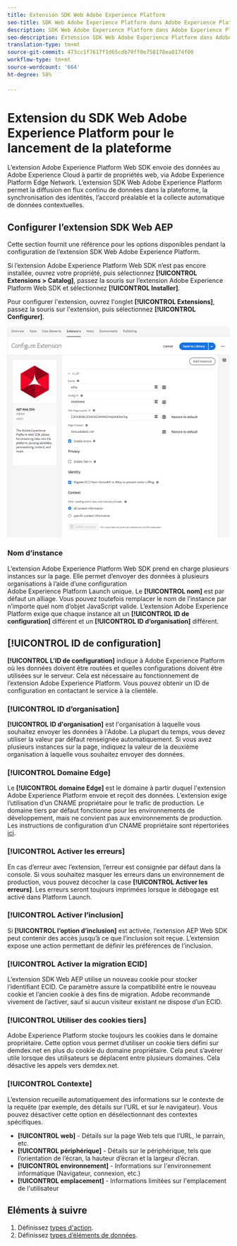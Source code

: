 ```yaml
---
title: Extension SDK Web Adobe Experience Platform
seo-title: SDK Web Adobe Experience Platform dans Adobe Experience Platform Launch
description: SDK Web Adobe Experience Platform dans Adobe Experience Platform Launch
seo-description: Extension SDK Web Adobe Experience Platform dans Adobe Experience Platform Launch
translation-type: tm+mt
source-git-commit: 473cc1f7617f1d65cdb70ff0e758178ea0174f00
workflow-type: tm+mt
source-wordcount: '664'
ht-degree: 58%

---
```



# Extension du SDK Web Adobe Experience Platform pour le lancement de la plateforme

L’extension Adobe Experience Platform Web SDK envoie des données au Adobe Experience Cloud à partir de propriétés web, via Adobe Experience Platform Edge Network. L’extension SDK Web Adobe Experience Platform permet la diffusion en flux continu de données dans la plateforme, la synchronisation des identités, l’accord préalable et la collecte automatique de données contextuelles.

## Configurer l’extension SDK Web AEP

Cette section fournit une référence pour les options disponibles pendant la configuration de l’extension SDK Web Adobe Experience Platform.

Si l’extension Adobe Experience Platform Web SDK n’est pas encore installée, ouvrez votre propriété, puis sélectionnez **[!UICONTROL Extensions > Catalog]**, passez la souris sur l’extension Adobe Experience Platform Web SDK et sélectionnez **[!UICONTROL Installer]**.

Pour configurer l&#39;extension, ouvrez l&#39;onglet **[!UICONTROL Extensions]**, passez la souris sur l&#39;extension, puis sélectionnez **[!UICONTROL Configurer]**.

![](./assets/ext-aep-config.png)

### Nom d’instance

L’extension Adobe Experience Platform Web SDK prend en charge plusieurs instances sur la page. Elle permet d’envoyer des données à plusieurs organisations à l’aide d’une configuration Adobe Experience Platform Launch unique. Le **[!UICONTROL nom]** est par défaut un alliage. Vous pouvez toutefois remplacer le nom de l’instance par n’importe quel nom d’objet JavaScript valide. L’extension Adobe Experience Platform exige que chaque instance ait un **[!UICONTROL ID de configuration]** différent et un **[!UICONTROL ID d’organisation]** différent.

## **[!UICONTROL ID de configuration]**

**[!UICONTROL L&#39;ID de configuration]** indique à Adobe Experience Platform où les données doivent être routées et quelles configurations doivent être utilisées sur le serveur. Cela est nécessaire au fonctionnement de l’extension Adobe Experience Platform. Vous pouvez obtenir un ID de configuration en contactant le service à la clientèle.


### **[!UICONTROL ID d’organisation]**

**[!UICONTROL ID d&#39;organisation]** est l&#39;organisation à laquelle vous souhaitez envoyer les données à l&#39;Adobe. La plupart du temps, vous devez utiliser la valeur par défaut renseignée automatiquement. Si vous avez plusieurs instances sur la page, indiquez la valeur de la deuxième organisation à laquelle vous souhaitez envoyer des données.

### **[!UICONTROL Domaine Edge]**

Le **[!UICONTROL domaine Edge]** est le domaine à partir duquel l&#39;extension Adobe Experience Platform envoie et reçoit des données. L’extension exige l’utilisation d’un CNAME propriétaire pour le trafic de production. Le domaine tiers par défaut fonctionne pour les environnements de développement, mais ne convient pas aux environnements de production. Les instructions de configuration d’un CNAME propriétaire sont répertoriées [ici](https://docs.adobe.com/content/help/fr-FR/core-services/interface/ec-cookies/cookies-first-party.html).

### **[!UICONTROL Activer les erreurs]**

En cas d’erreur avec l’extension, l’erreur est consignée par défaut dans la console. Si vous souhaitez masquer les erreurs dans un environnement de production, vous pouvez décocher la case **[!UICONTROL Activer les erreurs]**. Les erreurs seront toujours imprimées lorsque le débogage est activé dans Platform Launch.

### **[!UICONTROL Activer l’inclusion]**

Si **[!UICONTROL l’option d’inclusion]** est activée, l’extension AEP Web SDK peut contenir des accès jusqu’à ce que l’inclusion soit reçue. L’extension expose une action permettant de définir les préférences de l’inclusion.

### **[!UICONTROL Activer la migration ECID]**

L’extension SDK Web AEP utilise un nouveau cookie pour stocker l’identifiant ECID. Ce paramètre assure la compatibilité entre le nouveau cookie et l’ancien cookie à des fins de migration. Adobe recommande vivement de l’activer, sauf si aucun visiteur existant ne dispose d’un ECID.

### **[!UICONTROL Utiliser des cookies tiers]**

Adobe Experience Platform stocke toujours les cookies dans le domaine propriétaire. Cette option vous permet d’utiliser un cookie tiers défini sur demdex.net en plus du cookie du domaine propriétaire. Cela peut s’avérer utile lorsque des utilisateurs se déplacent entre plusieurs domaines. Cela désactive les appels vers demdex.net.

### **[!UICONTROL Contexte]**

L’extension recueille automatiquement des informations sur le contexte de la requête (par exemple, des détails sur l’URL et sur le navigateur). Vous pouvez désactiver cette option en désélectionnant des contextes spécifiques.

- **[!UICONTROL web]**  - Détails sur la page Web tels que l’URL, le parrain, etc.
- **[!UICONTROL périphérique]**  - Détails sur le périphérique, tels que l’orientation de l’écran, la hauteur d’écran et la largeur d’écran.
- **[!UICONTROL environnement]**  - Informations sur l&#39;environnement informatique (Navigateur, connexion, etc.)
- **[!UICONTROL emplacement]**  - Informations limitées sur l&#39;emplacement de l&#39;utilisateur

## Eléments à suivre

1. Définissez [types d&#39;action](action-types.md).
2. Définissez [types d’éléments de données](data-element-types.md).
